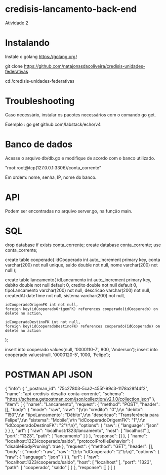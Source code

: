 # credisis-lancamento-back-end
Atividade 2 

# Instalando

Instale o golang https://golang.org/

git clone https://github.com/natajonasdacoliveira/credisis-unidades-federativas

cd /credisis-unidades-federativas

# Troubleshooting
Caso necessário, instalar os pacotes necessários com o comando go get.

Exemplo : go get github.com/labstack/echo/v4

# Banco de dados
Acesse o arquivo db/db.go e modifique de acordo com o banco utilizado.

"root:root@tcp(127.0.0.1:3306)/conta_corrente"

Em ordem: nome, senha, IP, nome do banco.

# API
Podem ser encontradas no arquivo server.go, na função main.

# SQL

drop database if exists conta_corrente;
create database conta_corrente;
use conta_corrente;

create table cooperado(
	idCooperado int auto_increment primary key,
    conta varchar(200) not null unique,
    saldo double not null,
    nome varchar(200) not null
);

create table lancamento(
	idLancamento int auto_increment primary key,
    debito double not null default 0,
    credito double not null default 0,
    tipoLancamento varchar(200) not null,
    descricao varchar(200) not null,
    createdAt dateTime not null,
    sistema varchar(200) not null,
    
	idCooperadoOrigemFK int not null,
    foreign key(idCooperadoOrigemFK) references cooperado(idCooperado) on delete no action,
    
    idCooperadoDestinoFK int not null,
	foreign key(idCooperadoDestinoFK) references cooperado(idCooperado) on delete no action
);

insert into cooperado values(null, '0000110-7', 800, 'Anderson');
insert into cooperado values(null, '0000120-5', 1000, 'Felipe');

# POSTMAN API JSON

{
	"info": {
		"_postman_id": "75c27803-5ca2-455f-99c3-1178a28f44f2",
		"name": "api-credisis-desafio-conta-corrente",
		"schema": "https://schema.getpostman.com/json/collection/v2.1.0/collection.json"
	},
	"item": [
		{
			"name": "Lancamento",
			"request": {
				"method": "POST",
				"header": [],
				"body": {
					"mode": "raw",
					"raw": "{\r\n    \"credito\": \"0\",\r\n    \"debito\": \"150\",\r\n    \"tipoLancamento\": \"Débito\",\r\n    \"descricao\": \"Transferência para Felipe\",\r\n    \"sistema\": \"Mobile\",\r\n    \"idCooperadoOrigemFK\": \"1\",\r\n    \"idCooperadoDestinoFK\": \"2\"\r\n}",
					"options": {
						"raw": {
							"language": "json"
						}
					}
				},
				"url": {
					"raw": "localhost:1323/lancamento",
					"host": [
						"localhost"
					],
					"port": "1323",
					"path": [
						"lancamento"
					]
				}
			},
			"response": []
		},
		{
			"name": "localhost:1323/cooperado/saldo",
			"protocolProfileBehavior": {
				"disableBodyPruning": true
			},
			"request": {
				"method": "GET",
				"header": [],
				"body": {
					"mode": "raw",
					"raw": "{\r\n    \"idCooperado\": \"2\"\r\n}",
					"options": {
						"raw": {
							"language": "json"
						}
					}
				},
				"url": {
					"raw": "localhost:1323/cooperado/saldo",
					"host": [
						"localhost"
					],
					"port": "1323",
					"path": [
						"cooperado",
						"saldo"
					]
				}
			},
			"response": []
		}
	]
}









